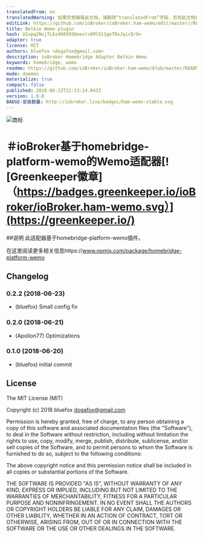 ```yaml
---
translatedFrom: en
translatedWarning: 如果您想编辑此文档，请删除“translatedFrom”字段，否则此文档将再次自动翻译
editLink: https://github.com/ioBroker/ioBroker.ham-wemo/edit/master//README.md
title: Belkin Wemo plugin
hash: U1upq2NvjTL6z460993OoevlvEMlO11geTRsJqicQrU=
adapter: true
license: MIT
authors: bluefox <dogafox@gmail.com>
description: ioBroker Homebridge Adapter Belkin Wemo
keywords: homebridge, wemo
readme: https://github.com/ioBroker/ioBroker.ham-wemo/blob/master/README.md
mode: daemon
materialize: true
compact: false
published: 2018-06-22T21:13:14.043Z
version: 1.0.0
BADGE-安装数量: http://iobroker.live/badges/ham-wemo-stable.svg
---
```

![商标](zh-cn/adapterref/iobroker.ham-wemo/../../../en/adapterref/iobroker.ham-wemo/admin/ham-wemo.png)


＃ioBroker基于homebridge-platform-wemo的Wemo适配器[![Greenkeeper徽章]（https://badges.greenkeeper.io/ioBroker/ioBroker.ham-wemo.svg）](https://greenkeeper.io/)
=================

##说明
此适配器基于homebridge-platform-wemo插件。

在这里阅读更多相关信息https://www.npmjs.com/package/homebridge-platform-wemo

## Changelog

### 0.2.2 (2018-06-23)
* (bluefox) Small config fix

### 0.2.0 (2018-06-21)
* (Apollon77) Optimizations

### 0.1.0 (2018-06-20)
* (bluefox) initial commit

## License
The MIT License (MIT)

Copyright (c) 2018 bluefox <dogafox@gmail.com>

Permission is hereby granted, free of charge, to any person obtaining a copy
of this software and associated documentation files (the "Software"), to deal
in the Software without restriction, including without limitation the rights
to use, copy, modify, merge, publish, distribute, sublicense, and/or sell
copies of the Software, and to permit persons to whom the Software is
furnished to do so, subject to the following conditions:

The above copyright notice and this permission notice shall be included in
all copies or substantial portions of the Software.

THE SOFTWARE IS PROVIDED "AS IS", WITHOUT WARRANTY OF ANY KIND, EXPRESS OR
IMPLIED, INCLUDING BUT NOT LIMITED TO THE WARRANTIES OF MERCHANTABILITY,
FITNESS FOR A PARTICULAR PURPOSE AND NONINFRINGEMENT. IN NO EVENT SHALL THE
AUTHORS OR COPYRIGHT HOLDERS BE LIABLE FOR ANY CLAIM, DAMAGES OR OTHER
LIABILITY, WHETHER IN AN ACTION OF CONTRACT, TORT OR OTHERWISE, ARISING FROM,
OUT OF OR IN CONNECTION WITH THE SOFTWARE OR THE USE OR OTHER DEALINGS IN
THE SOFTWARE.